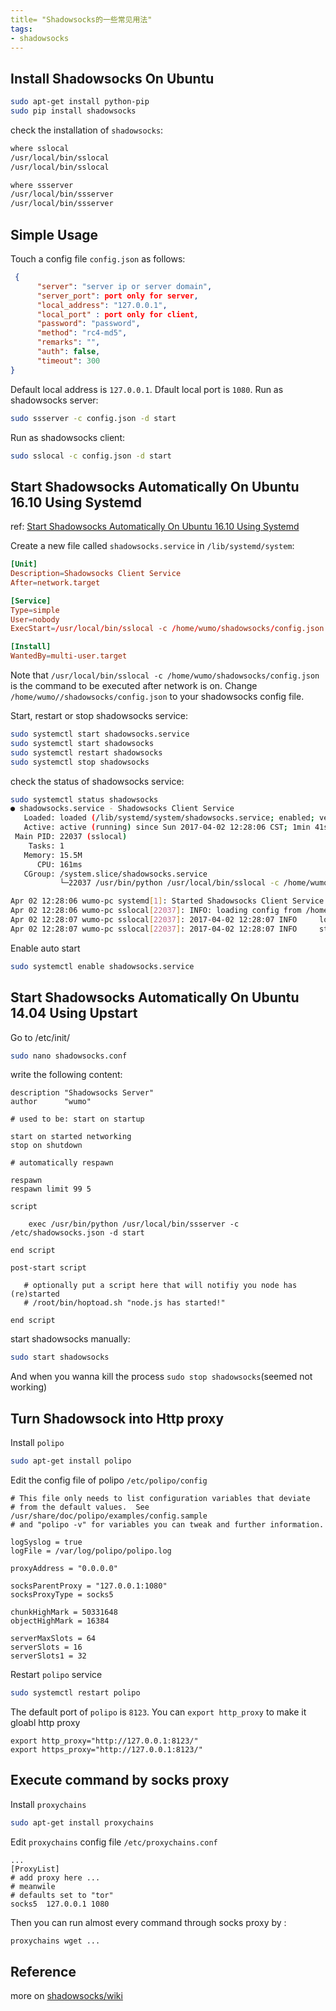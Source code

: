 ```yaml
---
title= "Shadowsocks的一些常见用法"
tags:
- shadowsocks
---
```


## Install Shadowsocks On Ubuntu


```bash
sudo apt-get install python-pip
sudo pip install shadowsocks
```

check the installation of `shadowsocks`:

```bash
where sslocal
/usr/local/bin/sslocal
/usr/local/bin/sslocal

where ssserver
/usr/local/bin/ssserver
/usr/local/bin/ssserver
```
## Simple Usage

Touch a config file `config.json` as follows:
```json
 {                               
      "server": "server ip or server domain",
      "server_port": port only for server,
      "local_address": "127.0.0.1",
      "local_port" : port only for client,
      "password": "password",  
      "method": "rc4-md5",       
      "remarks": "",             
      "auth": false,             
      "timeout": 300             
}                                
```
Default local address is `127.0.0.1`. Dfault local port is `1080`.
Run as shadowsocks server:
```bash
sudo ssserver -c config.json -d start
```
Run as shadowsocks client:
```bash
sudo sslocal -c config.json -d start
```
<!--more-->

## Start Shadowsocks Automatically On Ubuntu 16.10 Using Systemd

ref: [Start Shadowsocks Automatically On Ubuntu 16.10 Using Systemd](https://searene.github.io/2016/12/06/Start-Shadowsocks-Automatically-On-Ubuntu-16-10-Using-Systemd/)

Create a new file called `shadowsocks.service` in `/lib/systemd/system`:

```toml
[Unit]
Description=Shadowsocks Client Service
After=network.target

[Service]
Type=simple
User=nobody
ExecStart=/usr/local/bin/sslocal -c /home/wumo/shadowsocks/config.json

[Install]
WantedBy=multi-user.target
```
Note that `/usr/local/bin/sslocal -c /home/wumo/shadowsocks/config.json` is the command to be executed after network is on. 
Change `/home/wumo//shadowsocks/config.json` to your shadowsocks config file.

Start, restart or stop shadowsocks service:
```bash
sudo systemctl start shadowsocks.service
sudo systemctl start shadowsocks
sudo systemctl restart shadowsocks
sudo systemctl stop shadowsocks
```
check the status of shadowsocks service:
```bash
sudo systemctl status shadowsocks
● shadowsocks.service - Shadowsocks Client Service
   Loaded: loaded (/lib/systemd/system/shadowsocks.service; enabled; vendor preset: enabled)
   Active: active (running) since Sun 2017-04-02 12:28:06 CST; 1min 41s ago
 Main PID: 22037 (sslocal)
    Tasks: 1
   Memory: 15.5M
      CPU: 161ms
   CGroup: /system.slice/shadowsocks.service
           └─22037 /usr/bin/python /usr/local/bin/sslocal -c /home/wumo/shadowsocks/config.json

Apr 02 12:28:06 wumo-pc systemd[1]: Started Shadowsocks Client Service.
Apr 02 12:28:06 wumo-pc sslocal[22037]: INFO: loading config from /home/wumo/shadowsocks/config.json
Apr 02 12:28:07 wumo-pc sslocal[22037]: 2017-04-02 12:28:07 INFO     loading libcrypto from libcrypto.so.1.0.0
Apr 02 12:28:07 wumo-pc sslocal[22037]: 2017-04-02 12:28:07 INFO     starting local at 127.0.0.1:1080
```
Enable auto start
```bash
sudo systemctl enable shadowsocks.service
```
## Start Shadowsocks Automatically On Ubuntu 14.04 Using Upstart

Go to /etc/init/
```bash
sudo nano shadowsocks.conf
```
write the following content:
```
description "Shadowsocks Server"
author      "wumo"

# used to be: start on startup

start on started networking
stop on shutdown

# automatically respawn

respawn
respawn limit 99 5

script

    exec /usr/bin/python /usr/local/bin/ssserver -c /etc/shadowsocks.json -d start

end script

post-start script

   # optionally put a script here that will notifiy you node has (re)started
   # /root/bin/hoptoad.sh "node.js has started!"

end script
```
start shadowsocks manually:
```bash
sudo start shadowsocks
```
And when you wanna kill the process `sudo stop shadowsocks`(seemed not working)

## Turn Shadowsock into Http proxy

Install `polipo`
```bash
sudo apt-get install polipo
```

Edit the config file of polipo `/etc/polipo/config`
```
# This file only needs to list configuration variables that deviate
# from the default values.  See /usr/share/doc/polipo/examples/config.sample
# and "polipo -v" for variables you can tweak and further information.

logSyslog = true
logFile = /var/log/polipo/polipo.log

proxyAddress = "0.0.0.0"

socksParentProxy = "127.0.0.1:1080"
socksProxyType = socks5

chunkHighMark = 50331648
objectHighMark = 16384

serverMaxSlots = 64
serverSlots = 16
serverSlots1 = 32
```
Restart `polipo` service
```bash
sudo systemctl restart polipo
```
The default port of `polipo` is `8123`.
You can `export http_proxy` to make it gloabl http proxy
```
export http_proxy="http://127.0.0.1:8123/"
export https_proxy="http://127.0.0.1:8123/"
```

## Execute command by socks proxy

Install `proxychains`
```bash
sudo apt-get install proxychains
```
Edit `proxychains` config file `/etc/proxychains.conf`
```
...
[ProxyList]
# add proxy here ...
# meanwile
# defaults set to "tor"
socks5  127.0.0.1 1080
```

Then you can run almost every command through socks proxy by :
```bash
proxychains wget ...
```

## Reference

more on [shadowsocks/wiki](https://github.com/shadowsocks/shadowsocks/wiki)